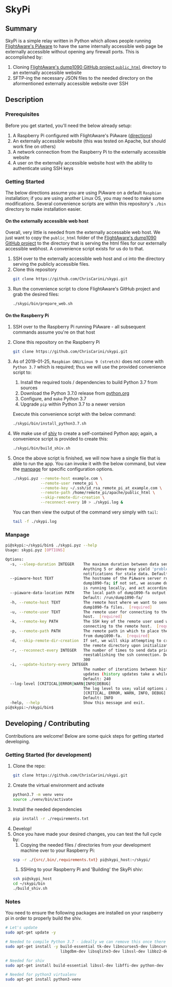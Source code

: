 # SkyPi

## Summary
SkyPi is a simple relay written in Python which allows people running [FlightAware's PiAware](https://flightaware.com/adsb/) 
to have the same internally accessible web page be externally accessible without opening any firewall ports. This is 
accomplished by:
1) Cloning [FlightAware's dump1090 GitHub project `public_html`](https://github.com/flightaware/dump1090/tree/master/public_html) 
directory to an externally accessible website 
1) SFTP-ing the necessary JSON files to the needed directory on the aformentioned externally accessible website over SSH

## Description
### Prerequisites
Before you get started, you'll need the below already setup:
1) A Raspberry Pi configured with FlightAware's PiAware ([directions](https://flightaware.com/adsb/piaware/))
1) An externally accessible website (this was tested on Apache, but should work fine on others)
1) A network connection from the Raspberry Pi to the externally accessible website
1) A user on the externally accessible website host with the ability to authenticate using SSH keys

### Getting Started
The below directions assume you are using PiAware on a default `Raspbian` installation; if you are using another Linux 
OS, you may need to make some modifications. Several convenience scripts are within this repository's `./bin` directory
to make installation easier.

#### On the externally accessible web host
Overall, very little is needed from the externally accessable web host. We just want to copy the `public_html` folder of
 the [FlightAware's dump1090 GitHub project](https://github.com/flightaware/dump1090/) to the directory that is serving 
 the html files for our externally accessible webhost. A convenience script exists for us do to that.
1) SSH over to the externally accessible web host and `cd` into the directory serving the publicly accessible files.
1) Clone this repository
    ```bash
    git clone https://github.com/ChrisCarini/skypi.git
    ```
1) Run the convenience script to clone FlightAware's GitHub project and grab the desired files:
    ```bash
    ./skypi/bin/prepare_web.sh
    ```

#### On the Raspberry Pi
1) SSH over to the Raspberry Pi running PiAware - all subsequent commands assume you're on that host
1) Clone this repository on the Raspberry Pi
    ```bash
    git clone https://github.com/ChrisCarini/skypi.git
    ```
1) As of 2019-01-25, `Raspbian GNU/Linux 9 (stretch)` does not come with `Python 3.7` which is required; thus we will 
use the provided convenience script to:
    1) Install the required tools / dependencies to build Python 3.7 from sources
    1) Download the Python 3.7.0 release from [python.org](https://python.org)
    1) Configure, and `make` Python 3.7
    1) Upgrade `pip` within Python 3.7 to a newer version

    Execute this convenience script with the below command:
    ```bash
    ./skypi/bin/install_python3.7.sh
    ```
1) We make use of [shiv](https://github.com/linkedin/shiv) to create a self-contained Python app; again, a convenience
script is provided to create this:
    ```bash
    ./skypi/bin/build_shiv.sh
    ```
    
1) Once the above script is finished, we will now have a single file that is able to run the app. You can invoke it with 
    the below command, but view the [manpage](#Manpage) for specific configuration options.
    ```bash
    ./skypi.pyz --remote-host example.com \
                --remote-user remote_pi \
                --remote-key ~/.ssh/id_rsa_remote_pi_at_example.com \
                --remote-path /home/remote_pi/apache/public_html \
                --skip-remote-dir-creation \
                --reconnect-every 10 > ./skypi.log &
    ```
    You can then view the output of the command very simply with `tail`:
    ```bash
    tail -f ./skypi.log 
    ```

### Manpage
```bash
pi@skypi:~/skypi/bin$ ./skypi.pyz --help
Usage: skypi.pyz [OPTIONS]

Options:
  -s, --sleep-duration INTEGER    The maximum duration between data sending.
                                  Anything 5 or above may yield 'problem'
                                  notifications for stale data. Default: 4
  --piaware-host TEXT             The hostname of the PiAware server running
                                  dump1090-fa; if not set, we assume dump1090
                                  is running locally, and act accordingly.
  --piaware-data-location PATH    The local path of dump1090-fa output.
                                  Default: /run/dump1090-fa/
  -h, --remote-host TEXT          The remote host where we want to send the
                                  dump1090-fa files.  [required]
  -u, --remote-user TEXT          The remote user for connecting to the remote
                                  host.  [required]
  -k, --remote-key PATH           The SSH key of the remote user used when
                                  connecting to the remote host.  [required]
  -p, --remote-path PATH          The remote path in which to place the files
                                  from dump1090-fa.  [required]
  -d, --skip-remote-dir-creation  If set, we will skip attempting to create
                                  the remote directory upon initialization.
  -r, --reconnect-every INTEGER   The number of times to send data prior to
                                  reestablishing the ssh connection. Default:
                                  300
  -i, --update-history-every INTEGER
                                  The number of iterations between history
                                  updates (history updates take a while).
                                  Default: 240
  --log-level [CRITICAL|ERROR|WARN|INFO|DEBUG]
                                  The log level to use; valid options are:
                                  [CRITICAL, ERROR, WARN, INFO, DEBUG]
                                  Default: INFO
  -help, --help                   Show this message and exit.
pi@skypi:~/skypi/bin$
```


## Developing / Contributing
Contributions are welcome! Below are some quick steps for getting started developing.
### Getting Started (for development)
1) Clone the repo:
    ```bash
    git clone https://github.com/ChrisCarini/skypi.git
    ```
1) Create the virtual environment and activate
    ```bash
    python3.7 -m venv venv
    source ./venv/bin/activate
    ```
1) Install the needed dependencies
    ```bash
    pip install -r ./requirements.txt
    ```
1) Develop!
1) Once you have made your desired changes, you can test the full cycle by:
    1) Copying the needed files / directories from your development machine over to your Raspberry Pi:
    ```bash
    scp -r ./{src/,bin/,requirements.txt} pi@skypi_host:~/skypi/
    ``` 
    1) SSHing to your Raspberry Pi and 'Building' the SkyPi shiv:
    ```bash
    ssh pi@skypi_host
    cd ~/skypi/bin
    ./build_shiv.sh
    ```

### Notes
You need to ensure the following packages are installed on your raspberry pi in order to properly build the shiv.
```bash
# Let's update
sudo apt-get update -y

# Needed to compile Python 3.7 - ideally we can remove this once there is a built/distributed version as part of Rasbian
sudo apt-get install -y build-essential tk-dev libncurses5-dev libncursesw5-dev libreadline6-dev libdb5.3-dev \
                        libgdbm-dev libsqlite3-dev libssl-dev libbz2-dev libexpat1-dev liblzma-dev zlib1g-dev libffi-dev

# Needed for shiv
sudo apt-get install build-essential libssl-dev libffi-dev python-dev

# Needed for python3 virtualenv
sudo apt-get install python3-venv
```


